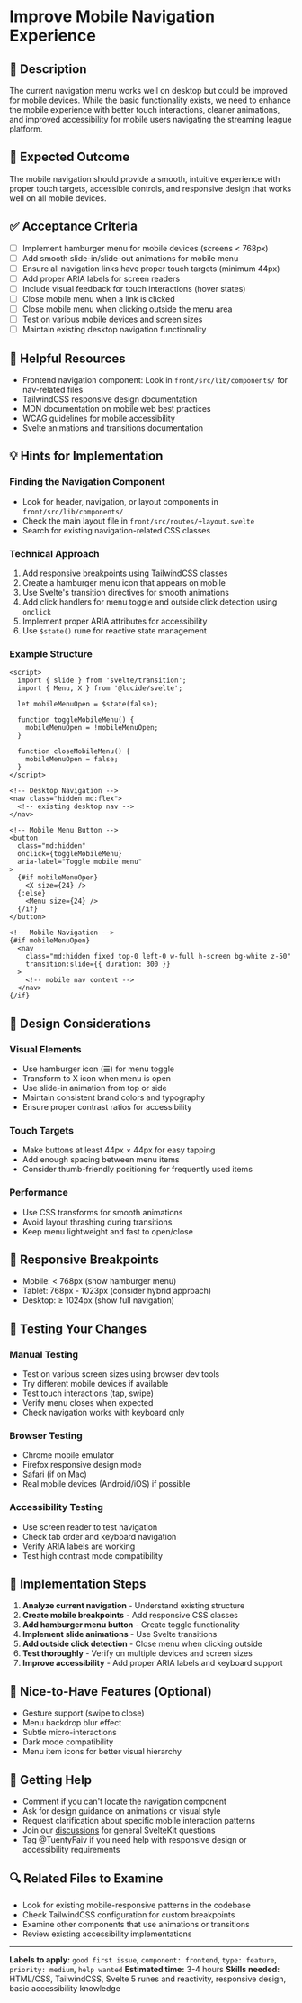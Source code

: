 # Improve Mobile Navigation Experience

## 📝 Description
The current navigation menu works well on desktop but could be improved for mobile devices. While the basic functionality exists, we need to enhance the mobile experience with better touch interactions, cleaner animations, and improved accessibility for mobile users navigating the streaming league platform.

## 🎯 Expected Outcome
The mobile navigation should provide a smooth, intuitive experience with proper touch targets, accessible controls, and responsive design that works well on all mobile devices.

## ✅ Acceptance Criteria
- [ ] Implement hamburger menu for mobile devices (screens < 768px)
- [ ] Add smooth slide-in/slide-out animations for mobile menu
- [ ] Ensure all navigation links have proper touch targets (minimum 44px)
- [ ] Add proper ARIA labels for screen readers
- [ ] Include visual feedback for touch interactions (hover states)
- [ ] Close mobile menu when a link is clicked
- [ ] Close mobile menu when clicking outside the menu area
- [ ] Test on various mobile devices and screen sizes
- [ ] Maintain existing desktop navigation functionality

## 🔗 Helpful Resources
- Frontend navigation component: Look in `front/src/lib/components/` for nav-related files
- TailwindCSS responsive design documentation
- MDN documentation on mobile web best practices
- WCAG guidelines for mobile accessibility
- Svelte animations and transitions documentation

## 💡 Hints for Implementation

### Finding the Navigation Component
- Look for header, navigation, or layout components in `front/src/lib/components/`
- Check the main layout file in `front/src/routes/+layout.svelte`
- Search for existing navigation-related CSS classes

### Technical Approach
1. Add responsive breakpoints using TailwindCSS classes
2. Create a hamburger menu icon that appears on mobile
3. Use Svelte's transition directives for smooth animations
4. Add click handlers for menu toggle and outside click detection using `onclick`
5. Implement proper ARIA attributes for accessibility
6. Use `$state()` rune for reactive state management

### Example Structure
```svelte
<script>
  import { slide } from 'svelte/transition';
  import { Menu, X } from '@lucide/svelte';

  let mobileMenuOpen = $state(false);

  function toggleMobileMenu() {
    mobileMenuOpen = !mobileMenuOpen;
  }

  function closeMobileMenu() {
    mobileMenuOpen = false;
  }
</script>

<!-- Desktop Navigation -->
<nav class="hidden md:flex">
  <!-- existing desktop nav -->
</nav>

<!-- Mobile Menu Button -->
<button
  class="md:hidden"
  onclick={toggleMobileMenu}
  aria-label="Toggle mobile menu"
>
  {#if mobileMenuOpen}
    <X size={24} />
  {:else}
    <Menu size={24} />
  {/if}
</button>

<!-- Mobile Navigation -->
{#if mobileMenuOpen}
  <nav
    class="md:hidden fixed top-0 left-0 w-full h-screen bg-white z-50"
    transition:slide={{ duration: 300 }}
  >
    <!-- mobile nav content -->
  </nav>
{/if}
```

## 🎨 Design Considerations

### Visual Elements
- Use hamburger icon (☰) for menu toggle
- Transform to X icon when menu is open
- Use slide-in animation from top or side
- Maintain consistent brand colors and typography
- Ensure proper contrast ratios for accessibility

### Touch Targets
- Make buttons at least 44px × 44px for easy tapping
- Add enough spacing between menu items
- Consider thumb-friendly positioning for frequently used items

### Performance
- Use CSS transforms for smooth animations
- Avoid layout thrashing during transitions
- Keep menu lightweight and fast to open/close

## 📱 Responsive Breakpoints
- Mobile: < 768px (show hamburger menu)
- Tablet: 768px - 1023px (consider hybrid approach)
- Desktop: ≥ 1024px (show full navigation)

## 🧪 Testing Your Changes

### Manual Testing
- Test on various screen sizes using browser dev tools
- Try different mobile devices if available
- Test touch interactions (tap, swipe)
- Verify menu closes when expected
- Check navigation works with keyboard only

### Browser Testing
- Chrome mobile emulator
- Firefox responsive design mode
- Safari (if on Mac)
- Real mobile devices (Android/iOS) if possible

### Accessibility Testing
- Use screen reader to test navigation
- Check tab order and keyboard navigation
- Verify ARIA labels are working
- Test high contrast mode compatibility

## 🚀 Implementation Steps
1. **Analyze current navigation** - Understand existing structure
2. **Create mobile breakpoints** - Add responsive CSS classes
3. **Add hamburger menu button** - Create toggle functionality
4. **Implement slide animations** - Use Svelte transitions
5. **Add outside click detection** - Close menu when clicking outside
6. **Test thoroughly** - Verify on multiple devices and screen sizes
7. **Improve accessibility** - Add proper ARIA labels and keyboard support

## 🌟 Nice-to-Have Features (Optional)
- Gesture support (swipe to close)
- Menu backdrop blur effect
- Subtle micro-interactions
- Dark mode compatibility
- Menu item icons for better visual hierarchy

## 🤝 Getting Help
- Comment if you can't locate the navigation component
- Ask for design guidance on animations or visual style
- Request clarification about specific mobile interaction patterns
- Join our [discussions](https://github.com/TuentyFaiv/liga-muertos/discussions) for general SvelteKit questions
- Tag @TuentyFaiv if you need help with responsive design or accessibility requirements

## 🔍 Related Files to Examine
- Look for existing mobile-responsive patterns in the codebase
- Check TailwindCSS configuration for custom breakpoints
- Examine other components that use animations or transitions
- Review existing accessibility implementations

---

**Labels to apply:** `good first issue`, `component: frontend`, `type: feature`, `priority: medium`, `help wanted`
**Estimated time:** 3-4 hours
**Skills needed:** HTML/CSS, TailwindCSS, Svelte 5 runes and reactivity, responsive design, basic accessibility knowledge
